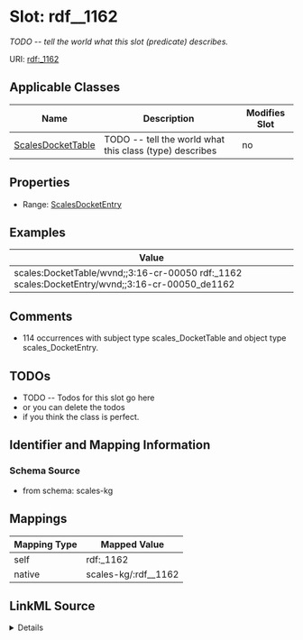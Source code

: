 

# Slot: rdf__1162


_TODO -- tell the world what this slot (predicate) describes._





URI: [rdf:_1162](http://www.w3.org/1999/02/22-rdf-syntax-ns#_1162)



<!-- no inheritance hierarchy -->





## Applicable Classes

| Name | Description | Modifies Slot |
| --- | --- | --- |
| [ScalesDocketTable](../classes/ScalesDocketTable.md) | TODO -- tell the world what this class (type) describes |  no  |







## Properties

* Range: [ScalesDocketEntry](../classes/ScalesDocketEntry.md)






## Examples

| Value |
| --- |
| scales:DocketTable/wvnd;;3:16-cr-00050 rdf:_1162 scales:DocketEntry/wvnd;;3:16-cr-00050_de1162 |

## Comments

* 114 occurrences with subject type scales_DocketTable and object type scales_DocketEntry.

## TODOs

* TODO -- Todos for this slot go here
* or you can delete the todos
* if you think the class is perfect.

## Identifier and Mapping Information







### Schema Source


* from schema: scales-kg




## Mappings

| Mapping Type | Mapped Value |
| ---  | ---  |
| self | rdf:_1162 |
| native | scales-kg/:rdf__1162 |




## LinkML Source

<details>
```yaml
name: rdf__1162
description: TODO -- tell the world what this slot (predicate) describes.
todos:
- TODO -- Todos for this slot go here
- or you can delete the todos
- if you think the class is perfect.
comments:
- 114 occurrences with subject type scales_DocketTable and object type scales_DocketEntry.
examples:
- value: scales:DocketTable/wvnd;;3:16-cr-00050 rdf:_1162 scales:DocketEntry/wvnd;;3:16-cr-00050_de1162
from_schema: scales-kg
rank: 1000
slot_uri: rdf:_1162
alias: rdf__1162
domain_of:
- scales_DocketTable
range: scales_DocketEntry

```
</details>